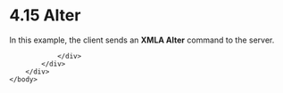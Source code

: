 <html dir="LTR" xmlns:mshelp="http://msdn.microsoft.com/mshelp" xmlns:ddue="http://ddue.schemas.microsoft.com/authoring/2003/5" xmlns:xlink="http://www.w3.org/1999/xlink" xmlns:tool="http://www.microsoft.com/tooltip">
    <head>
        <meta http-equiv="Content-Type" content="text/html; CHARSET=utf-8"></meta>
        <meta name="save" content="history"></meta>
        <title>4.15 Alter</title>
        <xml>
            <mshelp:toctitle title="4.15 Alter"></mshelp:toctitle>
            <mshelp:rltitle title="[MS-SSAS]: Alter"></mshelp:rltitle>
            <mshelp:keyword index="A" term="a1944cc7-b56e-47b6-8c2e-d167a92033d2"></mshelp:keyword>
            <mshelp:attr name="DCSext.ContentType" value="open specification"></mshelp:attr>
            <mshelp:attr name="AssetID" value="a1944cc7-b56e-47b6-8c2e-d167a92033d2"></mshelp:attr>
            <mshelp:attr name="TopicType" value="kbRef"></mshelp:attr>
            <mshelp:attr name="DCSext.Title" value="[MS-SSAS]: Alter" />
        </xml>
    </head>
    <body>
        <div id="header">
            <h1 class="heading">4.15 Alter</h1>
        </div>
        <div id="mainSection">
            <div id="mainBody">
                <div id="allHistory" class="saveHistory"></div>
                <div id="sectionSection0" class="section" name="collapseableSection">
                    

<p>In this example, the client sends an <b>XMLA Alter</b>
command to the server.</p>


                </div>
            </div>
        </div>
    </body>
</html>